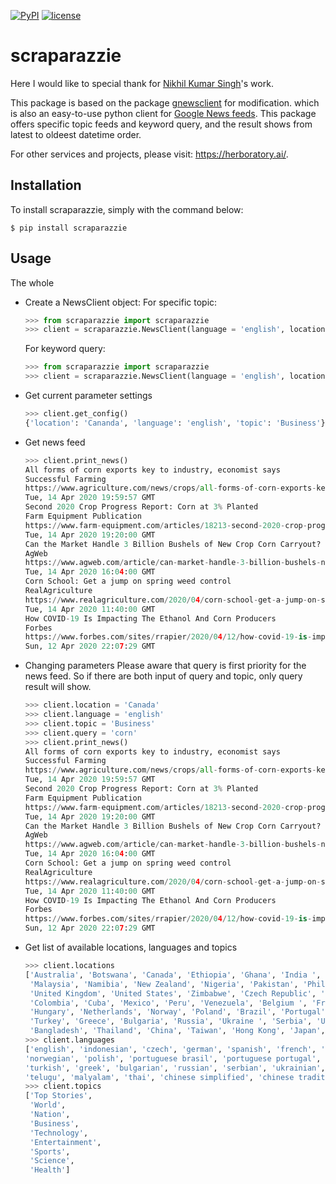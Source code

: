 [![PyPI](https://img.shields.io/badge/PyPi-v1.12-f39f37.svg)](https://pypi.python.org/pypi/gnewsclient)
[![license](https://img.shields.io/github/license/mashape/apistatus.svg?maxAge=2592000)](https://github.com/herboratory/scaparazzie/blob/master/LICENSE.txt)

# scraparazzie

Here I would like to special thank for [Nikhil Kumar Singh](https://github.com/nikhilkumarsingh)'s work.

This package is based on the package [gnewsclient](https://github.com/nikhilkumarsingh/gnewsclient) for modification. which is also an easy-to-use python client for [Google News feeds](https://news.google.com/). This package offers specific topic feeds and keyword query, and the result shows from latest to oldeest datetime order.

For other services and projects, please visit: https://herboratory.ai/.

## Installation

To install scraparazzie, simply with the command below:
```
$ pip install scraparazzie
```

## Usage
The whole 
- Create a NewsClient object:
    For specific topic:
    ```python
    >>> from scraparazzie import scraparazzie
    >>> client = scraparazzie.NewsClient(language = 'english', location = 'Canada', topic = 'Business', max_results = 5)
    ```
    For keyword query: 
    ```python
    >>> from scraparazzie import scraparazzie
    >>> client = scraparazzie.NewsClient(language = 'english', location = 'Canada', query = 'corn', max_results = 5)
    ```
- Get current parameter settings
    ```python
    >>> client.get_config()
    {'location': 'Cananda', 'language': 'english', 'topic': 'Business'}
    ```

- Get news feed
    ```python
    >>> client.print_news()
    All forms of corn exports key to industry, economist says
    Successful Farming
    https://www.agriculture.com/news/crops/all-forms-of-corn-exports-key-to-industry-economist-says
    Tue, 14 Apr 2020 19:59:57 GMT
    Second 2020 Crop Progress Report: Corn at 3% Planted
    Farm Equipment Publication
    https://www.farm-equipment.com/articles/18213-second-2020-crop-progress-report-corn-at-3-planted
    Tue, 14 Apr 2020 19:20:00 GMT
    Can the Market Handle 3 Billion Bushels of New Crop Corn Carryout?
    AgWeb
    https://www.agweb.com/article/can-market-handle-3-billion-bushels-new-crop-corn-carryout
    Tue, 14 Apr 2020 16:04:00 GMT
    Corn School: Get a jump on spring weed control
    RealAgriculture
    https://www.realagriculture.com/2020/04/corn-school-get-a-jump-on-spring-weed-control/
    Tue, 14 Apr 2020 11:40:00 GMT
    How COVID-19 Is Impacting The Ethanol And Corn Producers
    Forbes
    https://www.forbes.com/sites/rrapier/2020/04/12/how-covid-19-is-impacting-the-ethanol-and-corn-producers/
    Sun, 12 Apr 2020 22:07:29 GMT  
    ```

- Changing parameters
    Please aware that query is first priority for the news feed. So if there are both input of query and topic, only query result will show.

    ```python
    >>> client.location = 'Canada'
    >>> client.language = 'english'
    >>> client.topic = 'Business'
    >>> client.query = 'corn'
    >>> client.print_news()
    All forms of corn exports key to industry, economist says
    Successful Farming
    https://www.agriculture.com/news/crops/all-forms-of-corn-exports-key-to-industry-economist-says
    Tue, 14 Apr 2020 19:59:57 GMT
    Second 2020 Crop Progress Report: Corn at 3% Planted
    Farm Equipment Publication
    https://www.farm-equipment.com/articles/18213-second-2020-crop-progress-report-corn-at-3-planted
    Tue, 14 Apr 2020 19:20:00 GMT
    Can the Market Handle 3 Billion Bushels of New Crop Corn Carryout?
    AgWeb
    https://www.agweb.com/article/can-market-handle-3-billion-bushels-new-crop-corn-carryout
    Tue, 14 Apr 2020 16:04:00 GMT
    Corn School: Get a jump on spring weed control
    RealAgriculture
    https://www.realagriculture.com/2020/04/corn-school-get-a-jump-on-spring-weed-control/
    Tue, 14 Apr 2020 11:40:00 GMT
    How COVID-19 Is Impacting The Ethanol And Corn Producers
    Forbes
    https://www.forbes.com/sites/rrapier/2020/04/12/how-covid-19-is-impacting-the-ethanol-and-corn-producers/
    Sun, 12 Apr 2020 22:07:29 GMT  
    ```

- Get list of available locations, languages and topics
    ```python
    >>> client.locations
    ['Australia', 'Botswana', 'Canada', 'Ethiopia', 'Ghana', 'India ', 'Indonesia', 'Ireland', 'Israel', 'Kenya', 'Latvia',
     'Malaysia', 'Namibia', 'New Zealand', 'Nigeria', 'Pakistan', 'Philippines', 'Singapore', 'South Africa', 'Tanzania', 'Uganda', 
     'United Kingdom', 'United States', 'Zimbabwe', 'Czech Republic', 'Germany', 'Austria', 'Switzerland', 'Argentina', 'Chile',
     'Colombia', 'Cuba', 'Mexico', 'Peru', 'Venezuela', 'Belgium ', 'France', 'Morocco', 'Senegal', 'Italy', 'Lithuania', 
     'Hungary', 'Netherlands', 'Norway', 'Poland', 'Brazil', 'Portugal', 'Romania', 'Slovakia', 'Slovenia', 'Sweden', 'Vietnam',
     'Turkey', 'Greece', 'Bulgaria', 'Russia', 'Ukraine ', 'Serbia', 'United Arab Emirates', 'Saudi Arabia', 'Lebanon', 'Egypt',
     'Bangladesh', 'Thailand', 'China', 'Taiwan', 'Hong Kong', 'Japan', 'Republic of Korea']
    >>> client.languages
    ['english', 'indonesian', 'czech', 'german', 'spanish', 'french', 'italian', 'latvian', 'lithuanian', 'hungarian', 'dutch', 
    'norwegian', 'polish', 'portuguese brasil', 'portuguese portugal', 'romanian', 'slovak', 'slovenian', 'swedish', 'vietnamese', 
    'turkish', 'greek', 'bulgarian', 'russian', 'serbian', 'ukrainian', 'hebrew', 'arabic', 'marathi', 'hindi', 'bengali', 'tamil', 
    'telugu', 'malyalam', 'thai', 'chinese simplified', 'chinese traditional', 'japanese', 'korean']
    >>> client.topics
    ['Top Stories',
     'World',
     'Nation',
     'Business',
     'Technology',
     'Entertainment',
     'Sports',
     'Science',
     'Health']
    ```